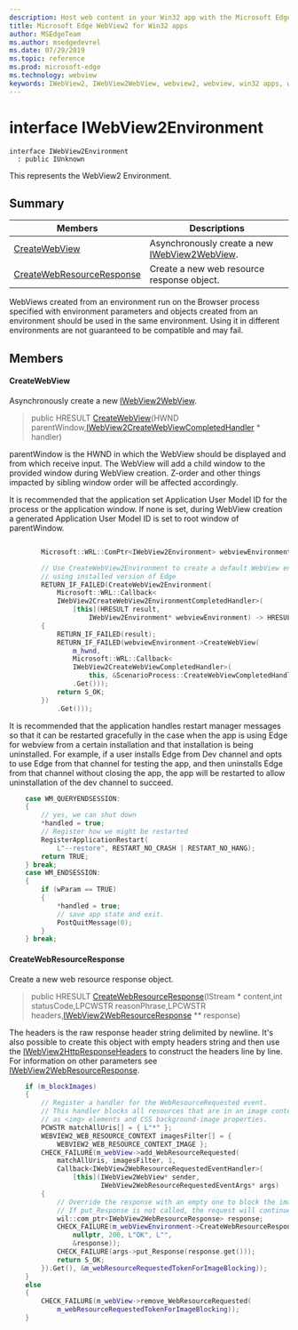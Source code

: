 ```yaml
---
description: Host web content in your Win32 app with the Microsoft Edge WebView2 control
title: Microsoft Edge WebView2 for Win32 apps
author: MSEdgeTeam
ms.author: msedgedevrel
ms.date: 07/29/2019
ms.topic: reference
ms.prod: microsoft-edge
ms.technology: webview
keywords: IWebView2, IWebView2WebView, webview2, webview, win32 apps, win32, edge
---
```


# interface IWebView2Environment 

```
interface IWebView2Environment
  : public IUnknown
```

This represents the WebView2 Environment.

## Summary

 Members                        | Descriptions
--------------------------------|---------------------------------------------
[CreateWebView](#createwebview) | Asynchronously create a new [IWebView2WebView](IWebView2WebView.md#interface_i_web_view2_web_view).
[CreateWebResourceResponse](#createwebresourceresponse) | Create a new web resource response object.

WebViews created from an environment run on the Browser process specified with environment parameters and objects created from an environment should be used in the same environment. Using it in different environments are not guaranteed to be compatible and may fail.

## Members

#### CreateWebView 

Asynchronously create a new [IWebView2WebView](IWebView2WebView.md#interface_i_web_view2_web_view).

> public HRESULT [CreateWebView](#interface_i_web_view2_environment_1abe8324e33f071ffb07a419d8664b9b3c)(HWND parentWindow,[IWebView2CreateWebViewCompletedHandler](IWebView2CreateWebViewCompletedHandler.md#interface_i_web_view2_create_web_view_completed_handler) * handler)

parentWindow is the HWND in which the WebView should be displayed and from which receive input. The WebView will add a child window to the provided window during WebView creation. Z-order and other things impacted by sibling window order will be affected accordingly.

It is recommended that the application set Application User Model ID for the process or the application window. If none is set, during WebView creation a generated Application User Model ID is set to root window of parentWindow. 
```cpp

        Microsoft::WRL::ComPtr<IWebView2Environment> webviewEnvironment;

        // Use CreateWebView2Environment to create a default WebView environment
        // using installed version of Edge
        RETURN_IF_FAILED(CreateWebView2Environment(
            Microsoft::WRL::Callback<
            IWebView2CreateWebView2EnvironmentCompletedHandler>(
                [this](HRESULT result,
                    IWebView2Environment* webviewEnvironment) -> HRESULT
        {
            RETURN_IF_FAILED(result);
            RETURN_IF_FAILED(webviewEnvironment->CreateWebView(
                m_hwnd,
                Microsoft::WRL::Callback<
                IWebView2CreateWebViewCompletedHandler>(
                    this, &ScenarioProcess::CreateWebViewCompletedHandler)
                .Get()));
            return S_OK;
        })
            .Get()));

```
 It is recommended that the application handles restart manager messages so that it can be restarted gracefully in the case when the app is using Edge for webview from a certain installation and that installation is being uninstalled. For example, if a user installs Edge from Dev channel and opts to use Edge from that channel for testing the app, and then uninstalls Edge from that channel without closing the app, the app will be restarted to allow uninstallation of the dev channel to succeed. 
```cpp
    case WM_QUERYENDSESSION:
    {
        // yes, we can shut down
        *handled = true;
        // Register how we might be restarted
        RegisterApplicationRestart(
            L"--restore", RESTART_NO_CRASH | RESTART_NO_HANG);
        return TRUE;
    } break;
    case WM_ENDSESSION:
    {
        if (wParam == TRUE)
        {
            *handled = true;
            // save app state and exit.
            PostQuitMessage(0);
        }
    } break;
```

#### CreateWebResourceResponse 

Create a new web resource response object.

> public HRESULT [CreateWebResourceResponse](#interface_i_web_view2_environment_1aa1bda3e667feb52bfc218a4a54273439)(IStream * content,int statusCode,LPCWSTR reasonPhrase,LPCWSTR headers,[IWebView2WebResourceResponse](IWebView2WebResourceResponse.md#interface_i_web_view2_web_resource_response) ** response)

The headers is the raw response header string delimited by newline. It's also possible to create this object with empty headers string and then use the [IWebView2HttpResponseHeaders](IWebView2HttpResponseHeaders.md#interface_i_web_view2_http_response_headers) to construct the headers line by line. For information on other parameters see [IWebView2WebResourceResponse](IWebView2WebResourceResponse.md#interface_i_web_view2_web_resource_response).

```cpp
    if (m_blockImages)
    {
        // Register a handler for the WebResourceRequested event.
        // This handler blocks all resources that are in an image context, such
        // as <img> elements and CSS background-image properties.
        PCWSTR matchAllUris[] = { L"*" };
        WEBVIEW2_WEB_RESOURCE_CONTEXT imagesFilter[] = {
            WEBVIEW2_WEB_RESOURCE_CONTEXT_IMAGE };
        CHECK_FAILURE(m_webView->add_WebResourceRequested(
            matchAllUris, imagesFilter, 1,
            Callback<IWebView2WebResourceRequestedEventHandler>(
                [this](IWebView2WebView* sender,
                       IWebView2WebResourceRequestedEventArgs* args)
        {
            // Override the response with an empty one to block the image.
            // If put_Response is not called, the request will continue as normal.
            wil::com_ptr<IWebView2WebResourceResponse> response;
            CHECK_FAILURE(m_webViewEnvironment->CreateWebResourceResponse(
                nullptr, 200, L"OK", L"",
                &response));
            CHECK_FAILURE(args->put_Response(response.get()));
            return S_OK;
        }).Get(), &m_webResourceRequestedTokenForImageBlocking));
    }
    else
    {
        CHECK_FAILURE(m_webView->remove_WebResourceRequested(
            m_webResourceRequestedTokenForImageBlocking));
    }
```

